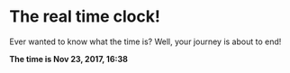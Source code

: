 # The real time clock!

Ever wanted to know what the time is? Well, your journey is about to end!

**The time is Nov 23, 2017, 16:38**